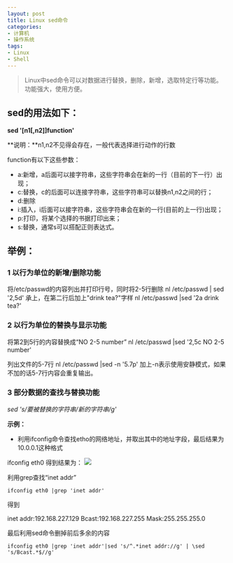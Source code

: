 ```yaml
---
layout: post
title: Linux sed命令
categories:
- 计算机
- 操作系统
tags:
- Linux
- Shell
---
```


>Linux中sed命令可以对数据进行替换，删除，新增，选取特定行等功能。功能强大，使用方便。

## sed的用法如下：

**sed '[n1[,n2]]function'**

**说明：**n1,n2不见得会存在，一般代表选择进行动作的行数

function有以下这些参数：

- a:新增，a后面可以接字符串，这些字符串会在新的一行（目前的下一行）出现；
- c:替换，c的后面可以连接字符串，这些字符串可以替换n1,n2之间的行；
- d:删除
- i:插入，i后面可以接字符串，这些字符串会在新的一行(目前的上一行)出现；
- p:打印，将某个选择的书据打印出来；
- s:替换，通常s可以搭配正则表达式。
## 举例：
### 1 以行为单位的新增/删除功能
将/etc/passwd的内容列出并打印行号，同时将2-5行删除
nl /etc/passwd | sed '2,5d'
承上，在第二行后加上"drink tea?"字样
nl /etc/passwd |sed '2a drink tea?'

### 2 以行为单位的替换与显示功能
将第2到5行的内容替换成“NO 2-5 number”
nl /etc/passwd |sed '2,5c NO 2-5 number'

列出文件的5-7行
nl /etc/passwd |sed -n '5.7p'
加上-n表示使用安静模式，如果不加的话5-7行内容会重复输出。

### 3 部分数据的查找与替换功能
*sed 's/要被替换的字符串/新的字符串/g'*

**示例：**

- 利用ifconfig命令查找etho的网络地址，并取出其中的地址字段，最后结果为10.0.0.1这种格式

ifconfig eth0
得到结果为：
![](http://i.imgur.com/i4JNd9A.jpg)

利用grep查找“inet addr”
```
ifconfig eth0 |grep 'inet addr'
```
得到

inet addr:192.168.227.129  Bcast:192.168.227.255 Mask:255.255.255.0

最后利用sed命令删掉前后多余的内容
```
ifconfig eth0 |grep 'inet addr'|sed 's/^.*inet addr://g' | \sed 's/Bcast.*$//g'
```
